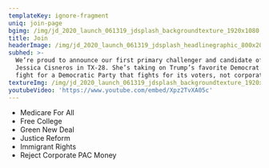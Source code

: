 ```yaml
---
templateKey: ignore-fragment
uniq: join-page
bgimg: /img/jd_2020_launch_061319_jdsplash_backgroundtexture_1920x1080.jpg
title: Join
headerImage: /img/jd_2020_launch_061319_jdsplash_headlinegraphic_800x200_hir.png
subhed: >-
  We’re proud to announce our first primary challenger and candidate of 2020:
  Jessica Cisneros in TX-28. She’s taking on Trump’s favorite Democrat. Let’s
  fight for a Democratic Party that fights for its voters, not corporate donors.
textureImg: /img/jd_2020_launch_061319_jdsplash_backgroundtexture_1920x1080.jpg
youtubeVideo: 'https://www.youtube.com/embed/Xpz2TvXA05c'
---
```


- Medicare For All
- Free College
- Green New Deal
- Justice Reform
- Immigrant Rights
- Reject Corporate PAC Money
